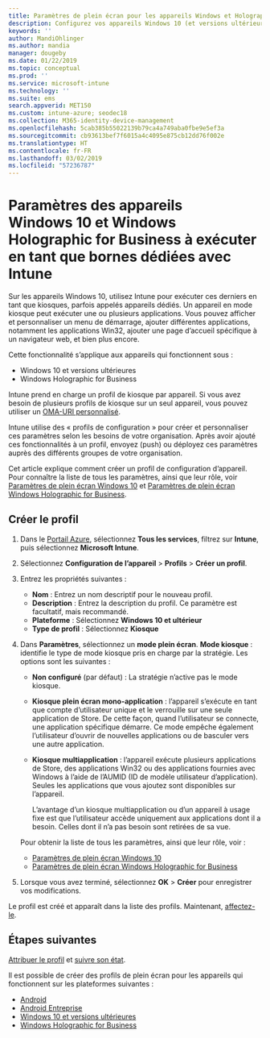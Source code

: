 ```yaml
---
title: Paramètres de plein écran pour les appareils Windows et Holographic dans Microsoft Intune – Azure | Microsoft Docs
description: Configurez vos appareils Windows 10 (et versions ultérieures) et Windows Holographic for Business en tant que bornes monoapplications et multiapplications, personnalisez le menu Démarrer, ajoutez des applications, affichez la barre des tâches et configurez un navigateur web dans Microsoft Intune.
keywords: ''
author: MandiOhlinger
ms.author: mandia
manager: dougeby
ms.date: 01/22/2019
ms.topic: conceptual
ms.prod: ''
ms.service: microsoft-intune
ms.technology: ''
ms.suite: ems
search.appverid: MET150
ms.custom: intune-azure; seodec18
ms.collection: M365-identity-device-management
ms.openlocfilehash: 5cab385b55022139b79ca4a749aba0fbe9e5ef3a
ms.sourcegitcommit: cb93613bef7f6015a4c4095e875cb12dd76f002e
ms.translationtype: HT
ms.contentlocale: fr-FR
ms.lasthandoff: 03/02/2019
ms.locfileid: "57236787"
---
```

# <a name="windows-10-and-windows-holographic-for-business-device-settings-to-run-as-a-dedicated-kiosk-using-intune"></a>Paramètres des appareils Windows 10 et Windows Holographic for Business à exécuter en tant que bornes dédiées avec Intune

Sur les appareils Windows 10, utilisez Intune pour exécuter ces derniers en tant que kiosques, parfois appelés appareils dédiés. Un appareil en mode kiosque peut exécuter une ou plusieurs applications. Vous pouvez afficher et personnaliser un menu de démarrage, ajouter différentes applications, notamment les applications Win32, ajouter une page d’accueil spécifique à un navigateur web, et bien plus encore. 

Cette fonctionnalité s’applique aux appareils qui fonctionnent sous :

- Windows 10 et versions ultérieures
- Windows Holographic for Business

Intune prend en charge un profil de kiosque par appareil. Si vous avez besoin de plusieurs profils de kiosque sur un seul appareil, vous pouvez utiliser un [OMA-URI personnalisé](custom-settings-windows-10.md).

Intune utilise des « profils de configuration » pour créer et personnaliser ces paramètres selon les besoins de votre organisation. Après avoir ajouté ces fonctionnalités à un profil, envoyez (push) ou déployez ces paramètres auprès des différents groupes de votre organisation.

Cet article explique comment créer un profil de configuration d’appareil. Pour connaître la liste de tous les paramètres, ainsi que leur rôle, voir [Paramètres de plein écran Windows 10](kiosk-settings-windows.md) et [Paramètres de plein écran Windows Holographic for Business](kiosk-settings-holographic.md).

## <a name="create-the-profile"></a>Créer le profil

1. Dans le [Portail Azure](https://portal.azure.com), sélectionnez **Tous les services**, filtrez sur **Intune**, puis sélectionnez **Microsoft Intune**.
2. Sélectionnez **Configuration de l’appareil** > **Profils** > **Créer un profil**.
3. Entrez les propriétés suivantes :

   - **Nom** : Entrez un nom descriptif pour le nouveau profil.
   - **Description** : Entrez la description du profil. Ce paramètre est facultatif, mais recommandé.
   - **Plateforme** : Sélectionnez **Windows 10 et ultérieur**
   - **Type de profil** : Sélectionnez **Kiosque**

4. Dans **Paramètres**, sélectionnez un **mode plein écran**. **Mode kiosque** : identifie le type de mode kiosque pris en charge par la stratégie. Les options sont les suivantes :

    - **Non configuré** (par défaut) : La stratégie n’active pas le mode kiosque.
    - **Kiosque plein écran mono-application** : l’appareil s’exécute en tant que compte d’utilisateur unique et le verrouille sur une seule application de Store. De cette façon, quand l’utilisateur se connecte, une application spécifique démarre. Ce mode empêche également l’utilisateur d’ouvrir de nouvelles applications ou de basculer vers une autre application.
    - **Kiosque multiapplication** : l’appareil exécute plusieurs applications de Store, des applications Win32 ou des applications fournies avec Windows à l’aide de l’AUMID (ID de modèle utilisateur d’application). Seules les applications que vous ajoutez sont disponibles sur l’appareil.

        L’avantage d’un kiosque multiapplication ou d’un appareil à usage fixe est que l’utilisateur accède uniquement aux applications dont il a besoin. Celles dont il n’a pas besoin sont retirées de sa vue.

    Pour obtenir la liste de tous les paramètres, ainsi que leur rôle, voir :
      - [Paramètres de plein écran Windows 10](kiosk-settings-windows.md)
      - [Paramètres de plein écran Windows Holographic for Business](kiosk-settings-holographic.md)

5. Lorsque vous avez terminé, sélectionnez **OK** > **Créer** pour enregistrer vos modifications. 

Le profil est créé et apparaît dans la liste des profils. Maintenant, [affectez-le](device-profile-assign.md).

## <a name="next-steps"></a>Étapes suivantes

[Attribuer le profil](device-profile-assign.md) et [suivre son état](device-profile-monitor.md).

Il est possible de créer des profils de plein écran pour les appareils qui fonctionnent sur les plateformes suivantes :
- [Android](device-restrictions-android.md#kiosk)
- [Android Entreprise](device-restrictions-android-for-work.md#dedicated-device-settings)
- [Windows 10 et versions ultérieures](kiosk-settings-windows.md)
- [Windows Holographic for Business](kiosk-settings-holographic.md)
